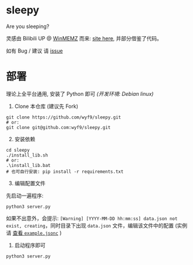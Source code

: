 # sleepy

Are you sleeping?

灵感由 Bilibili UP @ [WinMEMZ](https://space.bilibili.com/417031122) 而来: [site here](https://maao.cc/sleepy/), 并部分借鉴了代码。

如有 Bug / 建议 请 [issue](https://github.com/wyf9/sleepy/issues/new)

# 部署

理论上全平台通用, 安装了 Python 即可 *(开发环境: Debian linux)*

1. Clone 本仓库 (建议先 Fork)

```shell
git clone https://github.com/wyf9/sleepy.git
# or:
git clone git@github.com:wyf9/sleepy.git
```

2. 安装依赖

```shell
cd sleepy
./install_lib.sh
# or:
.\install_lib.bat
# 也可自行安装: pip install -r requirements.txt
```

3. 编辑配置文件

先启动一遍程序:

```shell
python3 server.py
```

如果不出意外，会提示: `[Warning] [YYYY-MM-DD hh:mm:ss] data.json not exist, creating`，同时目录下出现 `data.json` 文件，编辑该文件中的配置 (实例请 [查看 `example.jsonc`](./example.jsonc) )

1. 启动程序即可

```shell
python3 server.py
```
<!--
> 如是在家庭内网等环境部署，可以试试 Cloudflare Tunnel (演示站使用的方案) ~~仅是觉得稳定推荐，勿喷~~
> 速度过慢可尝试 [优选ip](https://github.com/XIU2/CloudflareSpeedTest)
-->